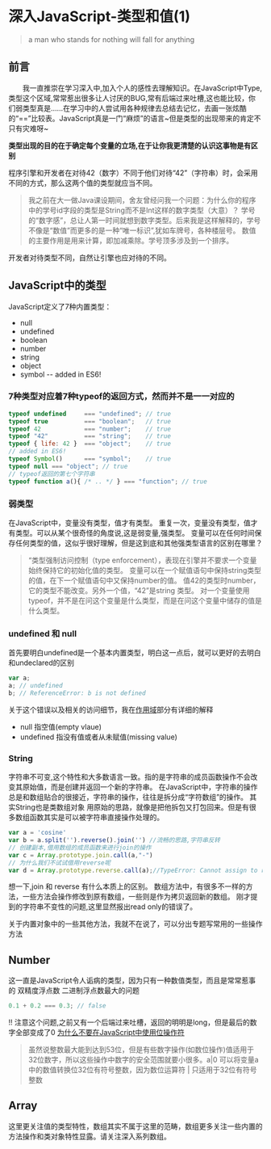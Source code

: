 # 深入JavaScript-类型和值(1)

> a man who stands for nothing will fall for anything

## 前言

　　我一直推崇在学习深入中,加入个人的感性去理解知识。在JavaScript中Type,类型这个区域,常常惹出很多让人讨厌的BUG,常有后端过来吐槽,这也能比较，你们弱类型真是……在学习中的人尝试用各种规律去总结去记忆，去画一张炫酷的“==”比较表。JavaScript真是一门“麻烦”的语言~但是类型的出现带来的肯定不只有灾难呀~

**类型出现的目的在于确定每个变量的立场,在于让你我更清楚的认识这事物是有区别**

程序引擎和开发者在对待42（数字）不同于他们对待“42”（字符串）时，会采用不同的方式，那么这两个值的类型就应当不同。

> 我之前在大一做Java课设期间，舍友曾经问我一个问题：为什么你的程序中的学号id字段的类型是String而不是Int这样的数字类型（大意）？
学号的“数字感”，总让人第一时间就想到数字类型。后来我是这样解释的，学号不像是“数值”而更多的是一种“唯一标识”,犹如车牌号，各种楼层号。
数值的主要作用是用来计算，即加减乘除。学号顶多涉及到一个排序。

开发者对待类型不同，自然让引擎也应对待的不同。

## JavaScript中的类型

JavaScript定义了7种内置类型：

- null
- undefined
- boolean
- number
- string
- object
- symbol -- added in ES6!

### 7种类型对应着7种typeof的返回方式，然而并不是一一对应的

``` javaScript
typeof undefined     === "undefined"; // true
typeof true          === "boolean";   // true
typeof 42            === "number";    // true
typeof "42"          === "string";    // true
typeof { life: 42 }  === "object";    // true
// added in ES6!
typeof Symbol()      === "symbol";    // true
typeof null === "object"; // true
// typeof返回的第七个字符串
typeof function a(){ /* .. */ } === "function"; // true
```

### 弱类型

在JavaScript中，变量没有类型，值才有类型。
重复一次，变量没有类型，值才有类型。可以从某个很奇怪的角度说,这是弱变量,强类型。
变量可以在任何时间保存任何类型的值，这似乎很好理解，但是这到底和其他强类型语言的区别在哪里？

> “类型强制访问控制（type enforcement），表现在引擎并不要求一个变量始终保持它的初始化值的类型。
变量可以在一个赋值语句中保持string类型的值，在下一个赋值语句中又保持number的值。
值42的类型时number，它的类型不能改变。另外一个值，“42”是string 类型。
对一个变量使用typeof，并不是在问这个变量是什么类型，而是在问这个变量中储存的值是什么类型。

### undefined 和 null

首先要明白undefined是一个基本内置类型，明白这一点后，就可以更好的去明白和undeclared的区别

``` javascript
var a;
a; // undefined
b; // ReferenceError: b is not defined
```
关于这个错误以及相关的访问细节，我在[作用域](todo)部分有详细的解释

- null 指空值(empty vlaue)
- undefined 指没有值或者从未赋值(missing value)

### String

字符串不可变,这个特性和大多数语言一致。指的是字符串的成员函数操作不会改变其原始值，而是创建并返回一个新的字符串。
在JavaScript中，字符串的操作总是和数组贴合的很接近，字符串的操作，往往是拆分成“字符数组”的操作。
其实String也是类数组对象
用原始的思路，就像是把他拆包又打包回来。但是有很多数组函数其实是可以被字符串直接操作处理的。

``` javascript
var a = 'cosine'
var b = a.split('').reverse().join('') //流畅的思路,字符串反转
// 创建副本,借用数组的成员函数来进行join的操作
var c = Array.prototype.join.call(a,"-")
// 为什么我们不试试借用reverse呢
var d = Array.prototype.reverse.call(a);//TypeError: Cannot assign to read only property '0' of object '[object String]' at String.reverse (native)
```

想一下,join 和 reverse 有什么本质上的区别。
数组方法中，有很多不一样的方法，一些方法会操作修改到原有数组，一些则是作为拷贝返回新的数组。
刚才提到的字符串不变性的问题,这里显然报出read only的错误了。

关于内置对象中的一些其他方法，我就不在说了，可以分出专题写常用的一些操作方法

## Number

这一直是JavaScript令人诟病的类型，因为只有一种数值类型，而且是常常惹事的 双精度浮点数
二进制浮点数最大的问题

``` javascript
0.1 + 0.2 === 0.3; // false

```

!! 注意这个问题,之前又有一个后端过来吐槽，返回的明明是long，但是最后的数字全部变成了0
[为什么不要在JavaScript中使用位操作符](http://jerryzou.com/posts/do-you-really-want-use-bit-operators-in-JavaScript/)
>虽然说整数最大能到达到53位，但是有些数字操作(如数位操作)值适用于32位数字，所以这些操作中数字的安全范围就要小很多。a|0 可以将变量a中的数值转换位32位有符号整数，因为数位运算符 | 只适用于32位有符号整数

## Array

这里更关注值的类型特性，数组其实不属于这里的范畴，数组更多关注一些内置的方法操作和类对象特性显露。请关注深入系列数组。